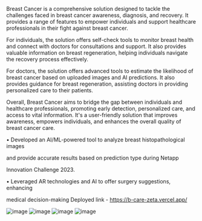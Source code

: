 Breast Cancer is a comprehensive solution designed to tackle the challenges faced in breast cancer awareness, diagnosis, and recovery. It provides a range of features to empower individuals and support healthcare professionals in their fight against breast cancer.

For individuals, the solution offers self-check tools to monitor breast health and connect with doctors for consultations and support. It also provides valuable information on breast regeneration, helping individuals navigate the recovery process effectively.

For doctors, the solution offers advanced tools to estimate the likelihood of breast cancer based on uploaded images and AI predictions. It also provides guidance for breast regeneration, assisting doctors in providing personalized care to their patients.

Overall, Breast Cancer aims to bridge the gap between individuals and healthcare professionals, promoting early detection, personalized care, and access to vital information. It's a user-friendly solution that improves awareness, empowers individuals, and enhances the overall quality of breast cancer care.

• Developed an AI/ML-powered tool to analyze breast histopathological images

and provide accurate results based on prediction type during Netapp

Innovation Challenge 2023.

• Leveraged AR technologies and AI to offer surgery suggestions, enhancing

medical decision-making
Deployed link - https://b-care-zeta.vercel.app/

![image](https://github.com/bhumithakur/temp/assets/75352017/95e2bbef-f825-47c2-b218-4a71a1f55857)
![image](https://github.com/bhumithakur/temp/assets/75352017/727f4e57-645b-44d8-9046-e58dcbc8ef06)
![image](https://github.com/bhumithakur/temp/assets/75352017/c813ec99-22a3-48e5-a01d-b6a15019f09a)
![image](https://github.com/bhumithakur/temp/assets/75352017/ac86a104-752e-42fe-93be-9a60ac04ed45)



